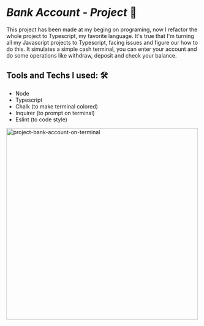 # _Bank Account - Project_ 💸
This project has been made at my beging on programing, now I refactor the whole project to Typescript, my favorite language. It's true that I'm turning all my Javascript projects to Typescript, facing issues and figure our how to do this. 
It simulates a simple cash terminal, you can enter your account and do some operations like withdraw, deposit and check your balance.

## Tools and Techs I used: 🛠️
* Node
* Typescript
* Chalk (to make terminal colored)
* Inquirer (to prompt on terminal)
* Eslint (to code style)

<img src="https://user-images.githubusercontent.com/98566343/211404204-1dfbf97e-0c1c-4fe3-b0d8-5fa9c763fa30.png" alt="project-bank-account-on-terminal" width="500"/>
